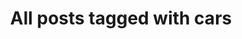 ---
layout: tag
title: "All posts tagged with cars"
permalink: /weblog/tags/cars/
taxonomy: cars
---